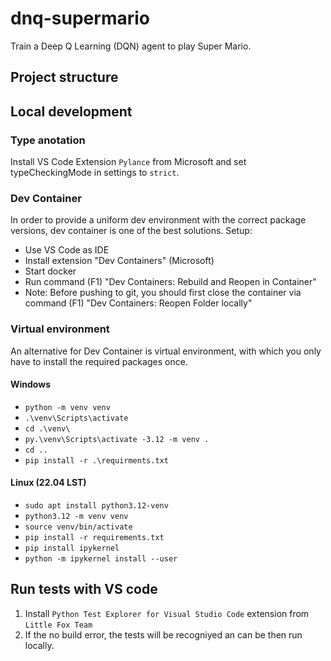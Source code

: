 # dnq-supermario

Train a Deep Q Learning (DQN) agent to play Super Mario.

## Project structure

## Local development

### Type anotation

Install VS Code Extension `Pylance` from Microsoft and set typeCheckingMode in settings to `strict`.

### Dev Container

In order to provide a uniform dev environment with the correct package versions, dev container is one of the best solutions.
Setup:

- Use VS Code as IDE
- Install extension "Dev Containers" (Microsoft)
- Start docker
- Run command (F1) "Dev Containers: Rebuild and Reopen in Container"
- Note: Before pushing to git, you should first close the container via command (F1) "Dev Containers: Reopen Folder locally"

### Virtual environment

An alternative for Dev Container is virtual environment, with which you only have to install the required packages once.

#### Windows

- `python -m venv venv`
- `.\venv\Scripts\activate`
- `cd .\venv\`
- `py.\venv\Scripts\activate -3.12 -m venv .`
- `cd ..`
- `pip install -r .\requirments.txt`

#### Linux (22.04 LST)

- `sudo apt install python3.12-venv`
- `python3.12 -m venv venv`
- `source venv/bin/activate`
- `pip install -r requirements.txt`
- `pip install ipykernel`
- `python -m ipykernel install --user`

## Run tests with VS code

1. Install `Python Test Explorer for Visual Studio Code` extension from `Little Fox Team`
2. If the no build error, the tests will be recogniyed an can be then run locally.
